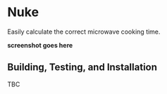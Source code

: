 # Nuke

Easily calculate the correct microwave cooking time.

**screenshot goes here**

## Building, Testing, and Installation

TBC